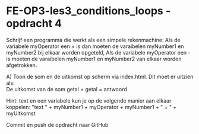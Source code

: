 ﻿# FE-OP3-les3_conditions_loops - opdracht 4

Schrijf een programma die werkt als een simpele rekenmachine: Als de variabele myOperator een + is dan moeten de varaibelen myNumber1 en myNumber2 bij elkaar worden opgeteld, Als de variabele myOperator een - is moeten de varaibelen myNumber1 en myNumber2 van elkaar worden afgetrokken.

A)	Toon de som en de uitkomst op scherm via index.html. Dit moet er uitzien als: <br>
De uitkomst van de som getal + getal = antwoord <br>

Hint: text en een variabele kun je op de volgende manier aan elkaar koppelen: "text " + myNumber1 + myOperator + myNumber1 + " = " + myUitkomst

Commit en push de opdracht naar GitHub

